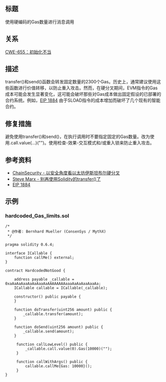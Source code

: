 ## 标题
使用硬编码的Gas数量进行消息调用

## 关系
[CWE-655：初始化不当](https://cwe.mitre.org/data/definitions/665.html)

## 描述
transfer()和send()函数会转发固定数量的2300个Gas。历史上，通常建议使用这些函数进行价值转移，以防止重入攻击。然而，在硬分叉期间，EVM指令的Gas成本可能会发生显著变化，这可能会破坏那些对Gas成本做出固定假设的已部署的合约系统。例如，[EIP 1884](https://eips.ethereum.org/EIPS/eip-1884) 由于SLOAD指令的成本增加而破坏了几个现有的智能合约。

## 修复措施
避免使用transfer()和send()，在执行调用时不要指定固定的Gas数量。改为使用.call.value(...)("")。使用检查-效果-交互模式和/或重入锁来防止重入攻击。

## 参考资料
* [ChainSecurity - 以安全角度看以太坊伊斯坦布尔硬分叉](https://docs.google.com/presentation/d/1IiRYSjwle02zQUmWId06Bss8GrxGyw6nQAiZdCRFEPk/)
* [Steve Marx - 别再使用Solidity的transfer()了](https://diligence.consensys.net/blog/2019/09/stop-using-soliditys-transfer-now/)
* [EIP 1884](https://eips.ethereum.org/EIPS/eip-1884)

## 示例
### hardcoded_Gas_limits.sol
```solidity
/*
 * @作者: Bernhard Mueller (ConsenSys / MythX)
 */

pragma solidity 0.6.4;

interface ICallable {
    function callMe() external;
}

contract HardcodedNotGood {

    address payable _callable = 0xaAaAaAaaAaAaAaaAaAAAAAAAAaaaAaAaAaaAaaAa;
    ICallable callable = ICallable(_callable);

    constructor() public payable {
    }

    function doTransfer(uint256 amount) public {
        _callable.transfer(amount);
    }

    function doSend(uint256 amount) public {
        _callable.send(amount);
    }

     function callLowLevel() public {
         _callable.call.value(0).Gas(10000)("");
     }

     function callWithArgs() public {
         callable.callMe{Gas: 10000}();
     }
}
```